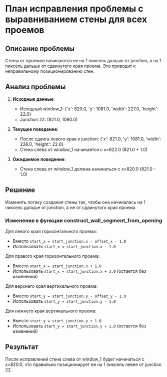 # План исправления проблемы с выравниванием стены для всех проемов

## Описание проблемы

Стены от проемов начинаются не на 1 пиксель дальше от junction, а на 1 пиксель дальше от сдвинутого края проема. Это приводит к неправильному позиционированию стен.

## Анализ проблемы

1. **Исходные данные**:
   - Исходный window_1: {'x': 820.0, 'y': 1081.0, 'width': 227.0, 'height': 22.0}
   - Junction 22: (821.0, 1090.0)

2. **Текущее поведение**:
   - После сдвига левого края к junction: {'x': 821.0, 'y': 1081.0, 'width': 226.0, 'height': 22.0}
   - Стена слева от window_1 начинается с x=822.0 (821.0 + 1.0)

3. **Ожидаемое поведение**:
   - Стена слева от window_1 должна начинаться с x=820.0 (821.0 - 1.0)

## Решение

Изменить логику создания стены так, чтобы она начиналась на 1 пиксель дальше от junction, а не от сдвинутого края проема.

### Изменения в функции construct_wall_segment_from_opening

Для левого края горизонтального проема:
- Вместо `start_x = start_junction.x - offset_x - 1.0`
- Использовать `start_x = start_junction.x - 1.0`

Для правого края горизонтального проема:
- Вместо `start_x = start_junction.x + 1.0`
- Использовать `start_x = start_junction.x + 1.0` (остается без изменений)

Для верхнего края вертикального проема:
- Вместо `start_y = start_junction.y - offset_y - 1.0`
- Использовать `start_y = start_junction.y - 1.0`

Для нижнего края вертикального проема:
- Вместо `start_y = start_junction.y + 1.0`
- Использовать `start_y = start_junction.y + 1.0` (остается без изменений)

## Результат

После исправлений стена слева от window_1 будет начинаться с x=820.0, что правильно позиционирует ее на 1 пиксель левее от junction 22.